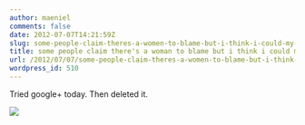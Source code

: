 ```yaml
---
author: maeniel
comments: false
date: 2012-07-07T14:21:59Z
slug: some-people-claim-theres-a-women-to-blame-but-i-think-i-could-my-fault
title: some people claim there's a woman to blame but i think i could my fault
url: /2012/07/07/some-people-claim-theres-a-women-to-blame-but-i-think-i-could-my-fault/
wordpress_id: 510
---
```


Tried google+ today. Then deleted it.

[![](https://maeniel.files.wordpress.com/2012/07/warning2.png)](https://maeniel.files.wordpress.com/2012/07/warning2.png)
